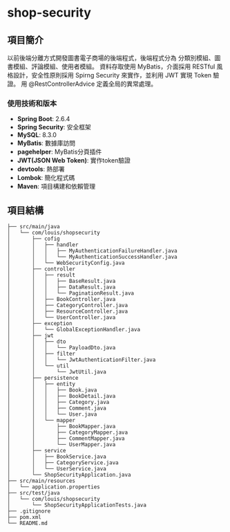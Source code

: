  # shop-security

## 項目簡介

以前後端分離方式開發圖書電子商場的後端程式，後端程式分為 分類別模組、圖書模組、評論模組、使用者模組。
資料存取使用 MyBatis，介面採用 RESTful 風格設計，安全性原則採用 Spirng Security 來實作，並利用 JWT 實現 Token 驗證。
用 @RestControllerAdvice 定義全局的異常處理。

### 使用技術和版本

- **Spring Boot**: 2.6.4
- **Spring Security**: 安全框架
- **MySQL**: 8.3.0
- **MyBatis**: 數據庫訪問
- **pagehelper**: MyBatis分頁插件
- **JWT(JSON Web Token)**: 實作token驗證
- **devtools**: 熱部署
- **Lombok**: 簡化程式碼
- **Maven**: 項目構建和依賴管理

## 項目結構

```plaintext
├── src/main/java
│   └── com/louis/shopsecurity
│       ├── cofig
│       │   ├── handler
│       │   │   ├── MyAuthenticationFailureHandler.java
│       │   │   └── MyAuthenticationSuccessHandler.java
│       │   └── WebSecurityConfig.java
│       ├── controller
│       │   ├── result
│       │   │   ├── BaseResult.java
│       │   │   ├── DataResult.java
│       │   │   └── PaginationResult.java
│       │   ├── BookController.java
│       │   ├── CategoryController.java
│       │   ├── ResourceController.java
│       │   └── UserController.java
│       ├── exception
│       │   └── GlobalExceptionHandler.java
│       ├── jwt
│       │   ├── dto
│       │   │   └── PayloadDto.java
│       │   ├── filter
│       │   │   └── JwtAuthenticationFilter.java
│       │   └── util
│       │       └── JwtUtil.java
│       ├── persistence
│       │   ├── entity
│       │   │   ├── Book.java
│       │   │   ├── BookDetail.java
│       │   │   ├── Category.java
│       │   │   ├── Comment.java
│       │   │   └── User.java
│       │   └── mapper
│       │       ├── BookMapper.java
│       │       ├── CategoryMapper.java
│       │       ├── CommentMapper.java
│       │       └── UserMapper.java
│       ├── service
│       │   ├── BookService.java
│       │   ├── CategoryService.java
│       │   └── UserService.java
│       └── ShopSecurityApplication.java
├── src/main/resources
│   └── application.properties
├── src/test/java
│   └── com/louis/shopsecurity
│       └── ShopSecurityApplicationTests.java
├── .gitignore
├── pom.xml
└── README.md
